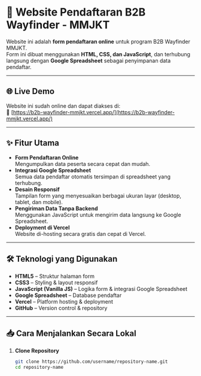 # 📝 Website Pendaftaran B2B Wayfinder - MMJKT

Website ini adalah **form pendaftaran online** untuk program B2B Wayfinder MMJKT.  
Form ini dibuat menggunakan **HTML, CSS, dan JavaScript**, dan terhubung langsung dengan **Google Spreadsheet** sebagai penyimpanan data pendaftar.

---

## 🌐 Live Demo
Website ini sudah online dan dapat diakses di:  
🔗 [https://b2b-wayfinder-mmjkt.vercel.app/](https://b2b-wayfinder-mmjkt.vercel.app/)

---

## ✨ Fitur Utama
- **Form Pendaftaran Online**  
  Mengumpulkan data peserta secara cepat dan mudah.
- **Integrasi Google Spreadsheet**  
  Semua data pendaftar otomatis tersimpan di spreadsheet yang terhubung.
- **Desain Responsif**  
  Tampilan form yang menyesuaikan berbagai ukuran layar (desktop, tablet, dan mobile).
- **Pengiriman Data Tanpa Backend**  
  Menggunakan JavaScript untuk mengirim data langsung ke Google Spreadsheet.
- **Deployment di Vercel**  
  Website di-hosting secara gratis dan cepat di Vercel.

---

## 🛠️ Teknologi yang Digunakan
- **HTML5** – Struktur halaman form
- **CSS3** – Styling & layout responsif
- **JavaScript (Vanilla JS)** – Logika form & integrasi Google Spreadsheet
- **Google Spreadsheet** – Database pendaftar
- **Vercel** – Platform hosting & deployment
- **GitHub** – Version control & repository

---

## 📥 Cara Menjalankan Secara Lokal

1. **Clone Repository**
   ```bash
   git clone https://github.com/username/repository-name.git
   cd repository-name
